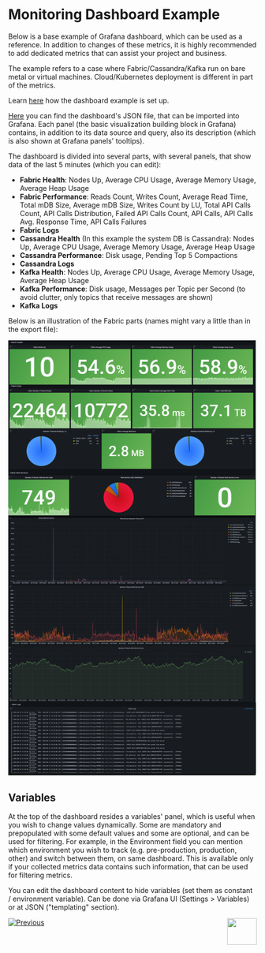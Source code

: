 # Monitoring Dashboard Example

Below is a base example of Grafana dashboard, which can be used as a reference. In addition to changes of these metrics, it is highly recommended to add dedicated metrics that can assist your project and business.

The example refers to a case where Fabric/Cassandra/Kafka run on bare metal or virtual machines. Cloud/Kubernetes deployment is different in part of the metrics. 

Learn [here](/articles/21_Fabric_troubleshooting/05_monitoring_dashboard_example_setup.md) how the dashboard example is set up.

[Here](/articles/21_Fabric_troubleshooting/resources/grafana_fabric_all_base_reference.json) you can find the dashboard's JSON file, that can be imported into Grafana. Each panel (the basic visualization building block in Grafana) contains, in addition to its data source and query, also its description (which is also shown at Grafana panels' tooltips). 

The dashboard is divided into several parts, with several panels, that show data of the last 5 minutes (which you can edit):

* **Fabric Health**: Nodes Up, Average CPU Usage, Average Memory Usage, Average Heap Usage
* **Fabric Performance**: Reads Count, Writes Count, Average Read Time, Total mDB Size, Average mDB Size, Writes Count by LU, Total API Calls Count, API Calls Distribution, Failed API Calls Count, API Calls, API Calls Avg. Response Time, API Calls Failures
* **Fabric Logs**
* **Cassandra Health** (In this example the system DB is Cassandra): Nodes Up, Average CPU Usage, Average Memory Usage, Average Heap Usage
* **Cassandra Performance**: Disk usage, Pending Top 5 Compactions
* **Cassandra Logs**
* **Kafka Health**: Nodes Up, Average CPU Usage, Average Memory Usage, Average Heap Usage
* **Kafka Performance**: Disk usage, Messages per Topic per Second (to avoid clutter, only topics that receive messages are shown)
* **Kafka Logs**



Below is an illustration of the Fabric parts (names might vary a little than in the export file):

![](images/grafana_fabric_dahbaord_example.png)

## Variables

At the top of the dashboard resides a variables' panel, which is useful when you wish to change values dynamically. Some are mandatory and prepopulated with some default values and some are optional, and can be used for filtering. For example, in the Environment field  you can mention which environment you wish to track (e.g. pre-production, production, other) and switch between them, on same dashboard. This is available only if your collected metrics data contains such information, that can be used for filtering metrics. 

You can edit the dashboard content to hide variables (set them as constant / environment variable). Can be done via Grafana UI (Settings > Variables) or at JSON ("templating" section).





[![Previous](/articles/images/Previous.png)](/articles/21_Fabric_troubleshooting/03_monitoring.md)[<img align="right" width="60" height="54" src="/articles/images/Next.png">](/articles/21_Fabric_troubleshooting/05_monitoring_dashboard_example_setup.md)

